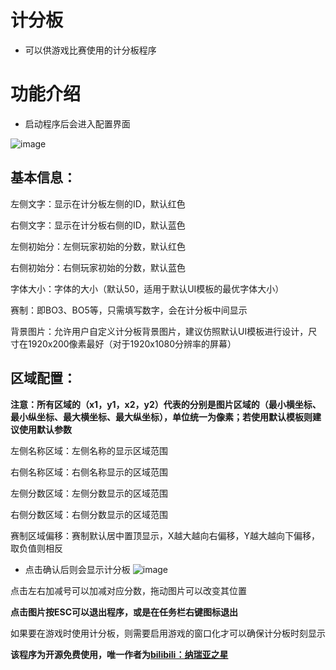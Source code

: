 # 计分板
- 可以供游戏比赛使用的计分板程序
# 功能介绍
- 启动程序后会进入配置界面
  
![image](https://github.com/user-attachments/assets/53ed333a-0ead-40f3-86a8-c8495e6fb5ac)
## 基本信息：

左侧文字：显示在计分板左侧的ID，默认红色

右侧文字：显示在计分板右侧的ID，默认蓝色

左侧初始分：左侧玩家初始的分数，默认红色

右侧初始分：右侧玩家初始的分数，默认蓝色

字体大小：字体的大小（默认50，适用于默认UI模板的最优字体大小）

赛制：即BO3、BO5等，只需填写数字，会在计分板中间显示

背景图片：允许用户自定义计分板背景图片，建议仿照默认UI模板进行设计，尺寸在1920x200像素最好（对于1920x1080分辨率的屏幕）

## 区域配置：
**注意：所有区域的（x1，y1，x2，y2）代表的分别是图片区域的（最小横坐标、最小纵坐标、最大横坐标、最大纵坐标），单位统一为像素；若使用默认模板则建议使用默认参数**

左侧名称区域：左侧名称的显示区域范围

右侧名称区域：右侧名称显示的区域范围

左侧分数区域：左侧分数显示的区域范围

右侧分数区域：右侧分数显示的区域范围

赛制区域偏移：赛制默认居中置顶显示，X越大越向右偏移，Y越大越向下偏移，取负值则相反
- 点击确认后则会显示计分板
![image](https://github.com/user-attachments/assets/5c426ff3-e275-4ce8-85e8-ad624a1cd5d9)

点击左右加减号可以加减对应分数，拖动图片可以改变其位置

**点击图片按ESC可以退出程序，或是在任务栏右键图标退出**

如果要在游戏时使用计分板，则需要启用游戏的窗口化才可以确保计分板时刻显示

**该程序为开源免费使用，唯一作者为[bilibili：纳瑞亚之星](https://space.bilibili.com/231926535)**
